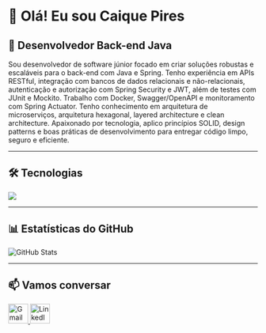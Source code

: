 # 👋 Olá! Eu sou Caique Pires

## 💼 Desenvolvedor Back-end Java

Sou desenvolvedor de software júnior focado em criar soluções robustas e escaláveis para o back-end com Java e Spring. Tenho experiência em APIs RESTful, integração com bancos de dados relacionais e não-relacionais, autenticação e autorização com Spring Security e JWT, além de testes com JUnit e Mockito. Trabalho com Docker, Swagger/OpenAPI e monitoramento com Spring Actuator. Tenho conhecimento em arquitetura de microserviços, arquitetura hexagonal, layered architecture e clean architecture. Apaixonado por tecnologia, aplico princípios SOLID, design patterns e boas práticas de desenvolvimento para entregar código limpo, seguro e eficiente.

---

## 🛠️ Tecnologias

<p align="left">
  <img src="https://skillicons.dev/icons?i=java,spring,mongodb,postman,mysql,postgres,maven,idea,git,docker,swagger"/>
</p>  

---

## 📊 Estatísticas do GitHub

![GitHub Stats](https://github-readme-stats.vercel.app/api?username=caiquepirs&show_icons=true&theme=radical)

---

## 📫 Vamos conversar

<p align="left">
  <a href="mailto:pirescaiq@gmail.com" target="_blank">
    <img src="https://skillicons.dev/icons?i=gmail" width="40" alt="Gmail"/>
  </a>
  <a href="https://www.linkedin.com/in/caique-pires-8843aa332" target="_blank">
    <img src="https://skillicons.dev/icons?i=linkedin" width="40" alt="LinkedIn"/>
  </a>
</p>
